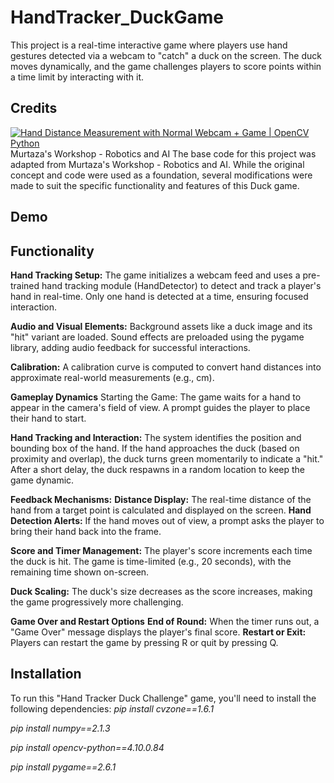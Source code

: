 # HandTracker_DuckGame
This project is a real-time interactive game where players use hand gestures detected via a webcam to "catch" a duck on the screen. The duck moves dynamically, and the game challenges players to score points within a time limit by interacting with it.

## Credits
[![Hand Distance Measurement with Normal Webcam + Game | OpenCV Python](https://img.youtube.com/vi/NGQgRH2_kq8&list=LL/0.jpg)](https://www.youtube.com/watch?v=NGQgRH2_kq8&list=LL) 
Murtaza's Workshop - Robotics and AI
The base code for this project was adapted from Murtaza's Workshop - Robotics and AI. While the original concept and code were used as a foundation, several modifications were made to suit the specific functionality and features of this Duck game.

## Demo

## Functionality

**Hand Tracking Setup:**
The game initializes a webcam feed and uses a pre-trained hand tracking module (HandDetector) to detect and track a player's hand in real-time.
Only one hand is detected at a time, ensuring focused interaction.

**Audio and Visual Elements:**
Background assets like a duck image and its "hit" variant are loaded.
Sound effects are preloaded using the pygame library, adding audio feedback for successful interactions.

**Calibration:**
A calibration curve is computed to convert hand distances into approximate real-world measurements (e.g., cm).

**Gameplay Dynamics**
Starting the Game:
The game waits for a hand to appear in the camera's field of view.
A prompt guides the player to place their hand to start.

**Hand Tracking and Interaction:**
The system identifies the position and bounding box of the hand.
If the hand approaches the duck (based on proximity and overlap), the duck turns green momentarily to indicate a "hit."
After a short delay, the duck respawns in a random location to keep the game dynamic.

**Feedback Mechanisms:**
**Distance Display:** The real-time distance of the hand from a target point is calculated and displayed on the screen.
**Hand Detection Alerts:** If the hand moves out of view, a prompt asks the player to bring their hand back into the frame.

**Score and Timer Management:**
The player's score increments each time the duck is hit.
The game is time-limited (e.g., 20 seconds), with the remaining time shown on-screen.

**Duck Scaling:**
The duck's size decreases as the score increases, making the game progressively more challenging.

**Game Over and Restart Options**
**End of Round:** When the timer runs out, a "Game Over" message displays the player's final score.
**Restart or Exit:** Players can restart the game by pressing R or quit by pressing Q.

## Installation
To run this "Hand Tracker Duck Challenge" game, you'll need to install the following dependencies:
*pip install cvzone==1.6.1*

*pip install numpy==2.1.3*

*pip install opencv-python==4.10.0.84*

*pip install pygame==2.6.1*


